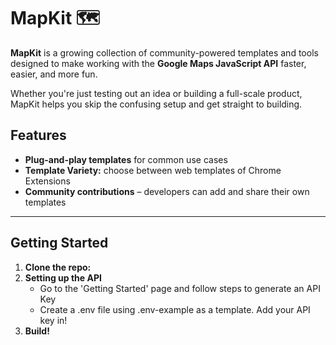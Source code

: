 # MapKit 🗺️

**MapKit** is a growing collection of community-powered templates and tools designed to make working with the **Google Maps JavaScript API** faster, easier, and more fun.

Whether you're just testing out an idea or building a full-scale product, MapKit helps you skip the confusing setup and get straight to building.

## Features

- **Plug-and-play templates** for common use cases  
- **Template Variety:** choose between web templates of Chrome Extensions
- **Community contributions** – developers can add and share their own templates

<!-- ## 📸 Demo

> [Live demo website](https://your-mapkit-demo-link.com) *(Replace with your actual demo link)*

--- -->

---

## Getting Started

1. **Clone the repo:**
2. **Setting up the API**
   - Go to the 'Getting Started' page and follow steps to generate an API Key
   - Create a .env file using .env-example as a template. Add your API key in!
3. **Build!**
